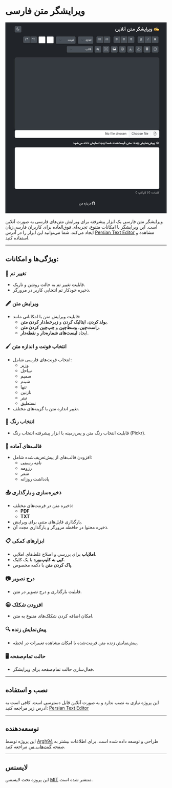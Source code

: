 # ویرایشگر متن فارسی

![ویرایشگر متن فارسی](https://github.com/Argh94/PersianTextEditor/blob/main/images/project-preview.jpg)

ویرایشگر متن فارسی یک ابزار پیشرفته برای ویرایش متن‌های فارسی به صورت آنلاین است. این ویرایشگر با امکانات متنوع، تجربه‌ای فوق‌العاده برای کاربران فارسی‌زبان ایجاد می‌کند. شما می‌توانید این ابزار را در آدرس [Persian Text Editor](https://argh94.github.io/PersianTextEditor/) مشاهده و استفاده کنید.

---

## ویژگی‌ها و امکانات:

### 🎨 تغییر تم
- قابلیت تغییر تم به حالت روشن و تاریک.
- ذخیره خودکار تم انتخابی کاربر در مرورگر.

### 🖋 ویرایش متن
- قابلیت ویرایش متن با امکاناتی مانند:
  - **بولد کردن**، **ایتالیک کردن** و **زیرخط‌دار کردن متن**.
  - **راست‌چین**، **وسط‌چین** و **چپ‌چین کردن متن**.
  - ایجاد **لیست‌های شماره‌دار** و **نقطه‌دار**.

### 🖌 انتخاب فونت و اندازه متن
- انتخاب فونت‌های فارسی شامل:
  - وزیر
  - ساحل
  - صمیم
  - شبنم
  - تنها
  - نازنین
  - تیتر
  - نستعلیق
- تغییر اندازه متن با گزینه‌های مختلف.

### 🌈 انتخاب رنگ
- قابلیت انتخاب رنگ متن و پس‌زمینه با ابزار پیشرفته انتخاب رنگ (Pickr).

### 📜 قالب‌های آماده
- افزودن قالب‌های از پیش‌تعریف‌شده شامل:
  - نامه رسمی
  - رزومه
  - شعر
  - یادداشت روزانه

### 📤 ذخیره‌سازی و بارگذاری
- ذخیره متن در فرمت‌های مختلف:
  - **PDF**
  - **TXT**
- بارگذاری فایل‌های متنی برای ویرایش.
- ذخیره محتوا در حافظه مرورگر و بارگذاری مجدد آن.

### 📋 ابزارهای کمکی
- **املا‌یاب** برای بررسی و اصلاح غلط‌های املایی.
- **کپی به کلیپ‌بورد** با یک کلیک.
- **پاک کردن متن** با دکمه مخصوص.

### 📷 درج تصویر
- قابلیت بارگذاری و درج تصویر در متن.

### 😀 افزودن شکلک
- امکان اضافه کردن شکلک‌های متنوع به متن.

### 🔍 پیش‌نمایش زنده
- پیش‌نمایش زنده متن فرمت‌شده با امکان مشاهده تغییرات در لحظه.

### 🖥 حالت تمام‌صفحه
- فعال‌سازی حالت تمام‌صفحه برای ویرایشگر.

---

## نصب و استفاده

این پروژه نیازی به نصب ندارد و به صورت آنلاین قابل دسترسی است. کافی است به آدرس زیر مراجعه کنید:
[Persian Text Editor](https://argh94.github.io/PersianTextEditor/)

---

## توسعه‌دهنده

این پروژه توسط [Argh94](https://github.com/Argh94) طراحی و توسعه داده شده است. برای اطلاعات بیشتر به صفحه [گیت‌هاب من](https://github.com/Argh94) مراجعه کنید.

---

## لایسنس

این پروژه تحت لایسنس [MIT](LICENSE) منتشر شده است.
